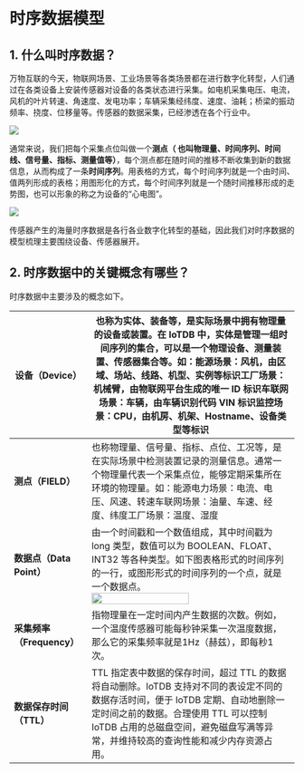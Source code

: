 <!--

    Licensed to the Apache Software Foundation (ASF) under one
    or more contributor license agreements.  See the NOTICE file
    distributed with this work for additional information
    regarding copyright ownership.  The ASF licenses this file
    to you under the Apache License, Version 2.0 (the
    "License"); you may not use this file except in compliance
    with the License.  You may obtain a copy of the License at
    
        http://www.apache.org/licenses/LICENSE-2.0
    
    Unless required by applicable law or agreed to in writing,
    software distributed under the License is distributed on an
    "AS IS" BASIS, WITHOUT WARRANTIES OR CONDITIONS OF ANY
    KIND, either express or implied.  See the License for the
    specific language governing permissions and limitations
    under the License.

-->
# 时序数据模型

## 1. 什么叫时序数据？

万物互联的今天，物联网场景、工业场景等各类场景都在进行数字化转型，人们通过在各类设备上安装传感器对设备的各类状态进行采集。如电机采集电压、电流，风机的叶片转速、角速度、发电功率；车辆采集经纬度、速度、油耗；桥梁的振动频率、挠度、位移量等。传感器的数据采集，已经渗透在各个行业中。

![](/img/%E6%97%B6%E5%BA%8F%E6%95%B0%E6%8D%AE%E4%BB%8B%E7%BB%8D.png)


通常来说，我们把每个采集点位叫做一个**测点（ 也叫物理量、时间序列、时间线、信号量、指标、测量值等）**，每个测点都在随时间的推移不断收集到新的数据信息，从而构成了一条**时间序列**。用表格的方式，每个时间序列就是一个由时间、值两列形成的表格；用图形化的方式，每个时间序列就是一个随时间推移形成的走势图，也可以形象的称之为设备的“心电图”。

![](/img/%E5%BF%83%E7%94%B5%E5%9B%BE1.png)

传感器产生的海量时序数据是各行各业数字化转型的基础，因此我们对时序数据的模型梳理主要围绕设备、传感器展开。

## 2. 时序数据中的关键概念有哪些？

时序数据中主要涉及的概念如下。

| **设备（Device）**              | 也称为实体、装备等，是实际场景中拥有物理量的设备或装置。在 IoTDB 中，实体是管理一组时间序列的集合，可以是一个物理设备、测量装置、传感器集合等。如：能源场景：风机，由区域、场站、线路、机型、实例等标识工厂场景：机械臂，由物联网平台生成的唯一 ID 标识车联网场景：车辆，由车辆识别代码 VIN 标识监控场景：CPU，由机房、机架、Hostname、设备类型等标识 |
| ------------------------------- | ------------------------------------------------------------ |
| **测点（FIELD）**   | 也称物理量、信号量、指标、点位、工况等，是在实际场景中检测装置记录的测量信息。通常一个物理量代表一个采集点位，能够定期采集所在环境的物理量。如：能源电力场景：电流、电压、风速、转速车联网场景：油量、车速、经度、纬度工厂场景：温度、湿度 |
| **数据点（Data Point）**        | 由一个时间戳和一个数值组成，其中时间戳为 long 类型，数值可以为 BOOLEAN、FLOAT、INT32 等各种类型。如下图表格形式的时间序列的一行，或图形形式的时间序列的一个点，就是一个数据点。<br> <img src="/img/DataPoint01.png" alt="" style="width: 70%;"/> |
| **采集频率（Frequency）**       | 指物理量在一定时间内产生数据的次数。例如，一个温度传感器可能每秒钟采集一次温度数据，那么它的采集频率就是1Hz（赫兹），即每秒1次。 |
| **数据保存时间（TTL）**  | TTL 指定表中数据的保存时间，超过 TTL 的数据将自动删除。IoTDB 支持对不同的表设定不同的数据存活时间，便于 IoTDB 定期、自动地删除一定时间之前的数据。合理使用 TTL 可以控制 IoTDB 占用的总磁盘空间，避免磁盘写满等异常，并维持较高的查询性能和减少内存资源占用。 |